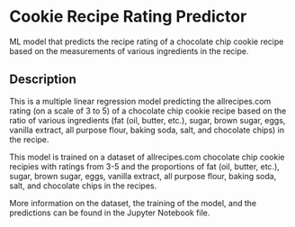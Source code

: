 # Cookie Recipe Rating Predictor
ML model that predicts the recipe rating of a chocolate chip cookie recipe based on the measurements of various ingredients in the recipe.

## Description
This is a multiple linear regression model predicting the allrecipes.com rating (on a scale of 3 to 5) of a chocolate chip cookie recipe based on the ratio of various ingredients (fat (oil, butter, etc.), sugar, brown sugar, eggs, vanilla extract, all purpose flour, baking soda, salt, and chocolate chips) in the recipe.

This model is trained on a dataset of allrecipes.com chocolate chip cookie recipies with ratings from 3-5 and the proportions of fat (oil, butter, etc.), sugar, brown sugar, eggs, vanilla extract, all purpose flour, baking soda, salt, and chocolate chips in the recipes. 

More information on the dataset, the training of the model, and the predictions can be found in the Jupyter Notebook file.
